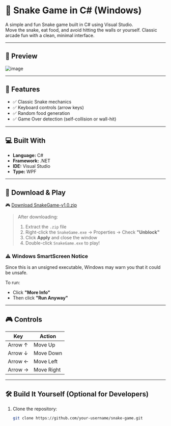 # 🐍 Snake Game in C# (Windows)

A simple and fun Snake game built in C# using Visual Studio.  
Move the snake, eat food, and avoid hitting the walls or yourself. Classic arcade fun with a clean, minimal interface.

---

## 📸 Preview

<!-- You can add a screenshot or gameplay GIF here -->
<!-- Example: -->
<!-- ![Gameplay Screenshot](images/snake-game-demo.gif) -->
![image](https://github.com/user-attachments/assets/2e0013c8-295b-4ab3-9d09-d1e46b34ba37)

---

## 🧠 Features

- ✅ Classic Snake mechanics
- ✅ Keyboard controls (arrow keys)
- ✅ Random food generation
- ✅ Game Over detection (self-collision or wall-hit)

---

## 💻 Built With

- **Language:** C#
- **Framework:** .NET
- **IDE:** Visual Studio
- **Type:**  WPF

---

## 🚀 Download & Play

🎮 [Download SnakeGame-v1.0.zip](https://github.com/saipavani11/snake-game/releases/tag/v1.0)

> After downloading:
> 1. Extract the `.zip` file
> 2. Right-click the `SnakeGame.exe` → Properties → Check **"Unblock"**
> 3. Click **Apply** and close the window
> 4. Double-click `SnakeGame.exe` to play!

### ⚠️ Windows SmartScreen Notice
Since this is an unsigned executable, Windows may warn you that it could be unsafe.

To run:
- Click **"More Info"**
- Then click **"Run Anyway"**

---

## 🎮 Controls

| Key        | Action     |
|------------|------------|
| Arrow ↑    | Move Up    |
| Arrow ↓    | Move Down  |
| Arrow ←    | Move Left  |
| Arrow →    | Move Right |

---

## 🛠️ Build It Yourself (Optional for Developers)

1. Clone the repository:
   ```bash
   git clone https://github.com/your-username/snake-game.git

